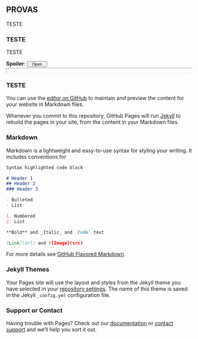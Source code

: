 ## PROVAS

TESTE
### TESTE
TESTE


 <div class="smallfont" style="margin-bottom: 2px;"><b>Spoiler</b>: <input value="Open" style="margin: 0px; padding: 0px; width: 55px; font-size: 11px;" onclick="if (this.parentNode.parentNode.getElementsByTagName('div')[1].getElementsByTagName('div')[0].style.display != '') { this.parentNode.parentNode.getElementsByTagName('div')[1].getElementsByTagName('div')[0].style.display = ''; this.innerText = ''; this.value = 'Close'; } else { this.parentNode.parentNode.getElementsByTagName('div')[1].getElementsByTagName('div')[0].style.display = 'none'; this.innerText = ''; this.value = 'Open'; }" type="button">
 </div>
 <div class="alt2" style="border: 1px inset ; margin: 0px; padding: 6px;">
 <div style="display: none;">


Digite seu texto aqui.


 <br>
 </div>
 </div>
 </div>




### TESTE
You can use the [editor on GitHub](https://github.com/concursado/diplomata/edit/master/index.md) to maintain and preview the content for your website in Markdown files.

Whenever you commit to this repository, GitHub Pages will run [Jekyll](https://jekyllrb.com/) to rebuild the pages in your site, from the content in your Markdown files.

### Markdown

Markdown is a lightweight and easy-to-use syntax for styling your writing. It includes conventions for

```markdown
Syntax highlighted code block

# Header 1
## Header 2
### Header 3

- Bulleted
- List

1. Numbered
2. List

**Bold** and _Italic_ and `Code` text

[Link](url) and ![Image](src)
```

For more details see [GitHub Flavored Markdown](https://guides.github.com/features/mastering-markdown/).

### Jekyll Themes

Your Pages site will use the layout and styles from the Jekyll theme you have selected in your [repository settings](https://github.com/concursado/diplomata/settings). The name of this theme is saved in the Jekyll `_config.yml` configuration file.

### Support or Contact

Having trouble with Pages? Check out our [documentation](https://help.github.com/categories/github-pages-basics/) or [contact support](https://github.com/contact) and we’ll help you sort it out.
<body>
